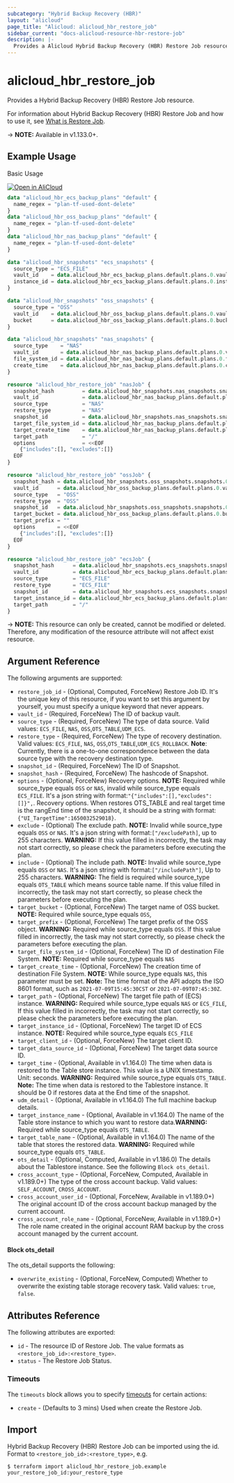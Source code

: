 ```yaml
---
subcategory: "Hybrid Backup Recovery (HBR)"
layout: "alicloud"
page_title: "Alicloud: alicloud_hbr_restore_job"
sidebar_current: "docs-alicloud-resource-hbr-restore-job"
description: |-
  Provides a Alicloud Hybrid Backup Recovery (HBR) Restore Job resource.
---
```


# alicloud\_hbr\_restore\_job

Provides a Hybrid Backup Recovery (HBR) Restore Job resource.

For information about Hybrid Backup Recovery (HBR) Restore Job and how to use it, see [What is Restore Job](https://www.alibabacloud.com/help/doc-detail/186575.htm).

-> **NOTE:** Available in v1.133.0+.

## Example Usage

Basic Usage

<div style="display: block;margin-bottom: 40px;"><div class="oics-button" style="float: right;position: absolute;margin-bottom: 10px;">
  <a href="https://api.aliyun.com/api-tools/terraform?resource=alicloud_hbr_restore_job&exampleId=68841786-d5c7-0c64-5689-df09846ab9dfe76c6065&activeTab=example&spm=docs.r.hbr_restore_job.0.68841786d5&intl_lang=EN_US" target="_blank">
    <img alt="Open in AliCloud" src="https://img.alicdn.com/imgextra/i1/O1CN01hjjqXv1uYUlY56FyX_!!6000000006049-55-tps-254-36.svg" style="max-height: 44px; max-width: 100%;">
  </a>
</div></div>

```terraform
data "alicloud_hbr_ecs_backup_plans" "default" {
  name_regex = "plan-tf-used-dont-delete"
}
data "alicloud_hbr_oss_backup_plans" "default" {
  name_regex = "plan-tf-used-dont-delete"
}
data "alicloud_hbr_nas_backup_plans" "default" {
  name_regex = "plan-tf-used-dont-delete"
}

data "alicloud_hbr_snapshots" "ecs_snapshots" {
  source_type = "ECS_FILE"
  vault_id    = data.alicloud_hbr_ecs_backup_plans.default.plans.0.vault_id
  instance_id = data.alicloud_hbr_ecs_backup_plans.default.plans.0.instance_id
}

data "alicloud_hbr_snapshots" "oss_snapshots" {
  source_type = "OSS"
  vault_id    = data.alicloud_hbr_oss_backup_plans.default.plans.0.vault_id
  bucket      = data.alicloud_hbr_oss_backup_plans.default.plans.0.bucket
}

data "alicloud_hbr_snapshots" "nas_snapshots" {
  source_type    = "NAS"
  vault_id       = data.alicloud_hbr_nas_backup_plans.default.plans.0.vault_id
  file_system_id = data.alicloud_hbr_nas_backup_plans.default.plans.0.file_system_id
  create_time    = data.alicloud_hbr_nas_backup_plans.default.plans.0.create_time
}

resource "alicloud_hbr_restore_job" "nasJob" {
  snapshot_hash         = data.alicloud_hbr_snapshots.nas_snapshots.snapshots.0.snapshot_hash
  vault_id              = data.alicloud_hbr_nas_backup_plans.default.plans.0.vault_id
  source_type           = "NAS"
  restore_type          = "NAS"
  snapshot_id           = data.alicloud_hbr_snapshots.nas_snapshots.snapshots.0.snapshot_id
  target_file_system_id = data.alicloud_hbr_nas_backup_plans.default.plans.0.file_system_id
  target_create_time    = data.alicloud_hbr_nas_backup_plans.default.plans.0.create_time
  target_path           = "/"
  options               = <<EOF
    {"includes":[], "excludes":[]}
  EOF
}

resource "alicloud_hbr_restore_job" "ossJob" {
  snapshot_hash = data.alicloud_hbr_snapshots.oss_snapshots.snapshots.0.snapshot_hash
  vault_id      = data.alicloud_hbr_oss_backup_plans.default.plans.0.vault_id
  source_type   = "OSS"
  restore_type  = "OSS"
  snapshot_id   = data.alicloud_hbr_snapshots.oss_snapshots.snapshots.0.snapshot_id
  target_bucket = data.alicloud_hbr_oss_backup_plans.default.plans.0.bucket
  target_prefix = ""
  options       = <<EOF
    {"includes":[], "excludes":[]}
  EOF
}

resource "alicloud_hbr_restore_job" "ecsJob" {
  snapshot_hash      = data.alicloud_hbr_snapshots.ecs_snapshots.snapshots.0.snapshot_hash
  vault_id           = data.alicloud_hbr_ecs_backup_plans.default.plans.0.vault_id
  source_type        = "ECS_FILE"
  restore_type       = "ECS_FILE"
  snapshot_id        = data.alicloud_hbr_snapshots.ecs_snapshots.snapshots.0.snapshot_id
  target_instance_id = data.alicloud_hbr_ecs_backup_plans.default.plans.0.instance_id
  target_path        = "/"
}
```

-> **NOTE:** This resource can only be created, cannot be modified or deleted. Therefore, any modification of the resource attribute will not affect exist resource.

## Argument Reference

The following arguments are supported:

* `restore_job_id` - (Optional, Computed, ForceNew) Restore Job ID. It's the unique key of this resource, if you want to set this argument by yourself, you must specify a unique keyword that never appears.
* `vault_id` - (Required, ForceNew) The ID of backup vault.
* `source_type` - (Required, ForceNew) The type of data source. Valid values: `ECS_FILE`, `NAS`, `OSS`,`OTS_TABLE`,`UDM_ECS`.
* `restore_type` - (Required, ForceNew) The type of recovery destination. Valid values: `ECS_FILE`, `NAS`, `OSS`,`OTS_TABLE`,`UDM_ECS_ROLLBACK`. **Note**: Currently, there is a one-to-one correspondence between the data source type with the recovery destination type.
* `snapshot_id` - (Required, ForceNew) The ID of Snapshot.
* `snapshot_hash` - (Required, ForceNew) The hashcode of Snapshot.
* `options` - (Optional, ForceNew) Recovery options. **NOTE:** Required while source_type equals `OSS` or `NAS`, invalid while source_type equals `ECS_FILE`. It's a json string with format:`"{"includes":[],"excludes":[]}",`. Recovery options. When restores OTS_TABLE and real target time is the rangEnd time of the snapshot, it should be a string with format: `{"UI_TargetTime":1650032529018}`.
* `exclude` - (Optional) The exclude path. **NOTE:** Invalid while source_type equals `OSS` or `NAS`. It's a json string with format:`["/excludePath]`, up to 255 characters. **WARNING:** If this value filled in incorrectly, the task may not start correctly, so please check the parameters before executing the plan.
* `include` - (Optional) The include path. **NOTE:** Invalid while source_type equals `OSS` or `NAS`. It's a json string with format:`["/includePath"]`, Up to 255 characters. **WARNING:** The field is required while source_type equals `OTS_TABLE` which means source table name. If this value filled in incorrectly, the task may not start correctly, so please check the parameters before executing the plan. 
* `target_bucket` - (Optional, ForceNew) The target name of OSS bucket. **NOTE:** Required while source_type equals `OSS`,
* `target_prefix` - (Optional, ForceNew) The target prefix of the OSS object. **WARNING:** Required while source_type equals `OSS`. If this value filled in incorrectly, the task may not start correctly, so please check the parameters before executing the plan.
* `target_file_system_id` - (Optional, ForceNew) The ID of destination File System. **NOTE:** Required while source_type equals `NAS`
* `target_create_time` - (Optional, ForceNew) The creation time of destination File System. **NOTE:** While source_type equals `NAS`, this parameter must be set. **Note:** The time format of the API adopts the ISO 8601 format, such as `2021-07-09T15:45:30CST` or `2021-07-09T07:45:30Z`.
* `target_path` - (Optional, ForceNew) The target file path of (ECS) instance. **WARNING:** Required while source_type equals `NAS` or `ECS_FILE`, If this value filled in incorrectly, the task may not start correctly, so please check the parameters before executing the plan.
* `target_instance_id` - (Optional, ForceNew)  The target ID of ECS instance. **NOTE:** Required while source_type equals `ECS_FILE`
* `target_client_id` - (Optional, ForceNew) The target client ID.
* `target_data_source_id` - (Optional, ForceNew) The target data source ID.
* `target_time` - (Optional, Available in v1.164.0) The time when data is restored to the Table store instance. This value is a UNIX timestamp. Unit: seconds. **WARNING:** Required while source_type equals `OTS_TABLE`. **Note:** The time when data is restored to the Tablestore instance. It should be 0 if restores data at the End time of the snapshot.
* `udm_detail` - (Optional, Available in v1.164.0) The full machine backup details.
* `target_instance_name` - (Optional, Available in v1.164.0) The name of the Table store instance to which you want to restore data.**WARNING:** Required while source_type equals `OTS_TABLE`.
* `target_table_name` - (Optional, Available in v1.164.0) The name of the table that stores the restored data. **WARNING:** Required while source_type equals `OTS_TABLE`.
* `ots_detail` - (Optional, Computed, Available in v1.186.0) The details about the Tablestore instance. See the following `Block ots_detail`.
* `cross_account_type` - (Optional, ForceNew, Computed, Available in v1.189.0+) The type of the cross account backup. Valid values: `SELF_ACCOUNT`, `CROSS_ACCOUNT`.
* `cross_account_user_id` - (Optional, ForceNew, Available in v1.189.0+) The original account ID of the cross account backup managed by the current account.
* `cross_account_role_name` - (Optional, ForceNew, Available in v1.189.0+) The role name created in the original account RAM backup by the cross account managed by the current account.

#### Block ots_detail

The ots_detail supports the following:
* `overwrite_existing` - (Optional, ForceNew, Computed) Whether to overwrite the existing table storage recovery task. Valid values: `true`, `false`.

## Attributes Reference

The following attributes are exported:

* `id` - The resource ID of Restore Job. The value formats as `<restore_job_id>:<restore_type>`.
* `status` - The Restore Job Status.

### Timeouts

The `timeouts` block allows you to specify [timeouts](https://www.terraform.io/docs/configuration-0-11/resources.html#timeouts) for certain actions:

* `create` - (Defaults to 3 mins) Used when create the Restore Job.

## Import

Hybrid Backup Recovery (HBR) Restore Job can be imported using the id. Format to `<restore_job_id>:<restore_type>`, e.g.

```shell
$ terraform import alicloud_hbr_restore_job.example your_restore_job_id:your_restore_type
```
